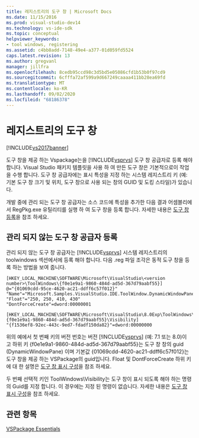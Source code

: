 ```yaml
---
title: 레지스트리의 도구 창 | Microsoft Docs
ms.date: 11/15/2016
ms.prod: visual-studio-dev14
ms.technology: vs-ide-sdk
ms.topic: conceptual
helpviewer_keywords:
- tool windows, registering
ms.assetid: c4bb8add-7148-49e4-a377-01d059fd5524
caps.latest.revision: 13
ms.author: gregvanl
manager: jillfra
ms.openlocfilehash: 8cedb95ccd98c3d5bd5e05086cfd1b53b0f97cd9
ms.sourcegitcommit: 6cfffa72af599a9d667249caaaa411bb28ea69fd
ms.translationtype: MT
ms.contentlocale: ko-KR
ms.lasthandoff: 09/02/2020
ms.locfileid: "68186378"
---
```

# <a name="tool-windows-in-the-registry"></a>레지스트리의 도구 창
[!INCLUDE[vs2017banner](../includes/vs2017banner.md)]

도구 창을 제공 하는 Vspackage는을 [!INCLUDE[vsprvs](../includes/vsprvs-md.md)] 도구 창 공급자로 등록 해야 합니다. Visual Studio 패키지 템플릿을 사용 하 여 만든 도구 창은 기본적으로이 작업을 수행 합니다. 도구 창 공급자에는 표시 특성을 지정 하는 시스템 레지스트리 키 (예: 기본 도구 창 크기 및 위치, 도구 창으로 사용 되는 창의 GUID 및 도킹 스타일)가 있습니다.  
  
 개발 중에 관리 되는 도구 창 공급자는 소스 코드에 특성을 추가한 다음 결과 어셈블리에서 RegPkg.exe 유틸리티를 실행 하 여 도구 창을 등록 합니다. 자세한 내용은 [도구 창 등록](../extensibility/registering-a-tool-window.md)을 참조 하세요.  
  
## <a name="registering-unmanaged-tool-window-providers"></a>관리 되지 않는 도구 창 공급자 등록  
 관리 되지 않는 도구 창 공급자는 [!INCLUDE[vsprvs](../includes/vsprvs-md.md)] 시스템 레지스트리의 toolwindows 섹션에서에 등록 해야 합니다. 다음 .reg 파일 조각은 동적 도구 창을 등록 하는 방법을 보여 줍니다.  
  
```  
[HKEY_LOCAL_MACHINE\SOFTWARE\Microsoft\VisualStudio\<version number>\ToolWindows\{f0e1e9a1-9860-484d-ad5d-367d79aabf55}]  
@="{01069cdd-95ce-4620-ac21-ddff6c57f012}"  
"Name"="Microsoft.Samples.VisualStudio.IDE.ToolWindow.DynamicWindowPane"  
"Float"="250, 250, 410, 430"  
"DontForceCreate"=dword:00000001  
  
[HKEY_LOCAL_MACHINE\SOFTWARE\Microsoft\VisualStudio\8.0Exp\ToolWindows\{f0e1e9a1-9860-484d-ad5d-367d79aabf55}\Visibility]  
"{f1536ef8-92ec-443c-9ed7-fdadf150da82}"=dword:00000000  
```  
  
 위의 예에서 첫 번째 키의 버전 번호는 버전 [!INCLUDE[vsprvs](../includes/vsprvs-md.md)] (예: 7.1 또는 8.0)이 고 하위 키 {f0e1e9a1-9860-484d-ad5d-367d79aabf55}는 도구 창 창의 guid (DynamicWindowPane) 이며 기본값 {01069cdd-4620-ac21-ddff6c57f012}는 도구 창을 제공 하는 VSPackage의 guid입니다. Float 및 DontForceCreate 하위 키에 대 한 설명은 [도구 창 표시 구성](../extensibility/tool-window-display-configuration.md)을 참조 하세요.  
  
 두 번째 선택적 키인 ToolWindows\Visibility는 도구 창이 표시 되도록 해야 하는 명령의 Guid를 지정 합니다. 이 경우에는 지정 된 명령이 없습니다. 자세한 내용은 [도구 창 표시 구성](../extensibility/tool-window-display-configuration.md)을 참조 하세요.  
  
## <a name="see-also"></a>관련 항목  
 [VSPackage Essentials](../misc/vspackage-essentials.md)
